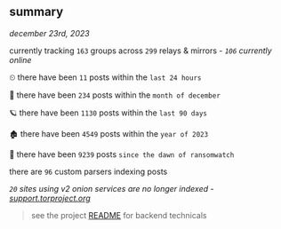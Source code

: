 
## summary
_december 23rd, 2023_

currently tracking `163` groups across `299` relays & mirrors - _`106` currently online_

⏲ there have been `11` posts within the `last 24 hours`

🦈 there have been `234` posts within the `month of december`

🪐 there have been `1130` posts within the `last 90 days`

🏚 there have been `4549` posts within the `year of 2023`

🦕 there have been `9239` posts `since the dawn of ransomwatch`

there are `96` custom parsers indexing posts

_`20` sites using v2 onion services are no longer indexed - [support.torproject.org](https://support.torproject.org/onionservices/v2-deprecation/)_

> see the project [README](https://github.com/joshhighet/ransomwatch#ransomwatch--) for backend technicals
